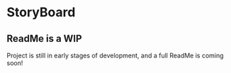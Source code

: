 # StoryBoard


## ReadMe is a WIP

Project is still in early stages of development, and a full ReadMe is coming soon!


